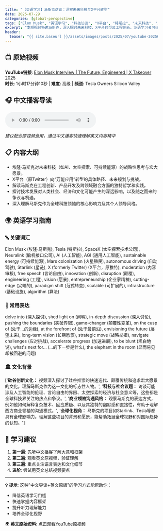 ```yaml
---
title: "【英语学习】马斯克访谈：洞察未来科技与X平台转型"
date: 2025-07-29
categories: [global-perspective]
tags: ["Elon Musk", "英语学习", "科技访谈", "X平台", "特斯拉", "未来科技", "工程创新", "商业英语", "Silicon Valley"]
excerpt: "本期视频特邀马斯克，深入探讨未来科技、X平台转型及工程创新。英语学习者可借此提升听力，拓展词汇，了解全球前沿思潮。"
header:
  teaser: "{{ site.baseurl }}/assets/images/posts/2025/07/youtube-20250729-elon-musk-interview-the-future-engineered-x-takeov-thumbnail.jpg"
---
```


## 📺 原始视频
**YouTube链接**: [Elon Musk Interview | The Future, Engineered | X Takeover 2025](https://www.youtube.com/watch?v=YqDehngsBHw)  
**时长**: 1小时17分钟10秒 | **难度**: 高级 | **频道**: Tesla Owners Silicon Valley

<!-- more -->

## 🎧 中文播客导读
<audio controls>
  <source src="{{ site.baseurl }}/assets/audio/youtube-20250729-elon-musk-interview-the-future-engineered-x-takeov.wav" type="audio/mpeg">
  您的浏览器不支持音频播放。
</audio>

*建议配合原视频食用，通过中文播客快速理解英文内容精华*

## 📋 内容大纲
- 埃隆·马斯克对未来科技（如AI、太空探索、可持续能源）的战略性思考与宏大愿景。
- X平台（原Twitter）向“万能应用”转型的具体路径、未来规划与挑战。
- 解读马斯克在工程创新、产品开发及跨领域融合方面的独特哲学和实践。
- 探讨技术发展对人类社会、经济和文化可能产生的深远影响，以及随之而来的争议与机遇。
- 深入理解马斯克作为全球科技领袖的核心影响力及其个人领导风格。

## 🌍 英语学习指南

### 🔤 关键词汇
Elon Musk (埃隆·马斯克), Tesla (特斯拉), SpaceX (太空探索技术公司), Neuralink (脑机接口公司), AI (人工智能), AGI (通用人工智能), sustainable energy (可持续能源), Mars colonization (火星殖民), autonomous driving (自动驾驶), Starlink (星链), X (formerly Twitter) (X平台，原推特), moderation (内容审核), free speech (言论自由), innovation (创新), disruption (颠覆), engineering (工程), vision (愿景), entrepreneurship (企业家精神), cutting-edge (尖端的), paradigm shift (范式转变), scalable (可扩展的), infrastructure (基础设施), algorithm (算法)

### 💬 常用表达
delve into (深入探讨), shed light on (阐明), in-depth discussion (深入讨论), pushing the boundaries (突破界限), game-changer (颠覆性变革), on the cusp of (处于…的边缘), at the forefront of (处于最前沿), envisioning the future (展望未来), long-term vision (长期愿景), strategic move (战略举措), navigate challenges (应对挑战), accelerate progress (加速进展), to be blunt (坦白地说), what's next for... (...的下一步是什么), the elephant in the room (显而易见却被回避的问题)

### 🏛️ 文化背景
['**硅谷创新文化：** 视频深入探讨了硅谷推崇的快速迭代、颠覆传统和追求宏大愿景的文化，理解马斯克作为这一文化的标志性人物。', '**科技与社会议题：** 访谈可能涉及人工智能的伦理、言论自由的界限、太空探索的经济与社会意义等，这些都是全球科技界关注的热点和争议。', '**商业领袖沟通风格：** 观察马斯克的表达方式，例如他如何解释复杂技术、回应质疑、以及其独特的幽默感和直接性，有助于理解西方商业领袖的沟通模式。', '**全球化视角：** 马斯克的项目如Starlink、Tesla等都具有全球影响力，理解这些项目的背景和愿景，能帮助拓展全球视野和对国际趋势的认知。']

## 🎯 学习建议
1. **第一遍**: 先听中文播客了解大意和框架
2. **第二遍**: 观看英文原视频，验证理解
3. **第三遍**: 重点关注语言表达和文化细节
4. **进阶**: 尝试用英文总结视频要点

---

**💡 提示**: 这种"中文导读+英文原版"的学习方式能帮助你：
- 降低英语学习门槛
- 快速掌握内容框架  
- 提升听力理解能力
- 培养全球化视野

🌍 **英文原始资料**: [点击观看YouTube原视频](https://www.youtube.com/watch?v=YqDehngsBHw)
